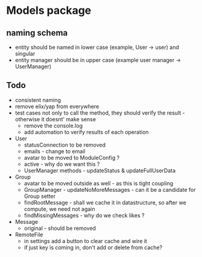 # Models package

## naming schema 
   * entity should be named in lower case (example, User -> user) and singular
   * entity manager should be in upper case (example user manager -> UserManager)

## Todo
  * consistent naming
  * remove elix/yap from everywhere
  * test cases not only to call the method, they should verify the result - otherwise it doesnt' make sense
     * remove the console.log
     * add automation to verify results of each operation
  * User 
     * statusConnection to be removed
     * emails - change to email
     * avatar to be moved to ModuleConfig ? 
     * active - why do we want this ?
     * UserManager methods - updateStatus & updateFullUserData
  * Group
     * avatar to be moved outside as well - as this is tight coupling
     * GroupManager - updateNoMoreMessages - can it be a candidate for Group setter 
     * findRootMessage - shall we cache it in datastructure, so after we compute, we need not again
     * findMissingMessages - why do we check likes ?
  * Message
     * original - should be removed
  * RemoteFile
     * in settings add a button to clear cache and wire it
     * if just key is coming in, don't add or delete from cache?
  
